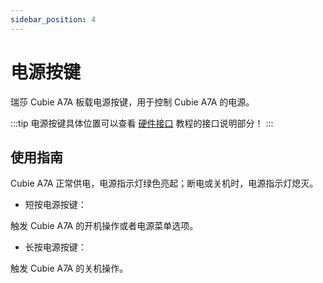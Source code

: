```yaml
---
sidebar_position: 4
---
```


# 电源按键

瑞莎 Cubie A7A 板载电源按键，用于控制 Cubie A7A 的电源。

:::tip
电源按键具体位置可以查看 [硬件接口](./hardware-info) 教程的接口说明部分！
:::

## 使用指南

Cubie A7A 正常供电，电源指示灯绿色亮起；断电或关机时，电源指示灯熄灭。

- 短按电源按键：

触发 Cubie A7A 的开机操作或者电源菜单选项。

- 长按电源按键：

触发 Cubie A7A 的关机操作。
